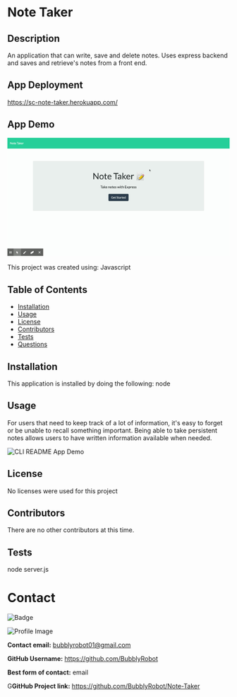   
  # Note Taker
  
## Description
 An application that can write, save and delete notes. Uses express backend and saves and retrieve's notes from a front end. 
 
 ## App Deployment
 https://sc-note-taker.herokuapp.com/

 ## App Demo
  [![Gif of Note Taker Generator Functionality](./public/assets/NoteTaker.gif)](https://youtu.be/7By4bvWIjyY/link "Link to full sized video")
 
This project was created using:  Javascript 
  
  ## Table of Contents
  - [Installation](#installation)
  - [Usage](#usage)
  - [License](#license)
  - [Contributors](#contributors)
  - [Tests](#tests)
  - [Questions](#Questions)
  ## Installation
  This application is installed by doing the following: node
  ## Usage
  For users that need to keep track of a lot of information, it's easy to forget or be unable to recall something important. Being able to take persistent notes allows users to have written information available when needed.
  
![CLI README App Demo](Assets/utils/CLI-App_Demo.gif)
  ## License
  No licenses were used for this project
  ## Contributors
  There are no other contributors at this time.
  ## Tests
  node server.js
  # Contact
  
![Badge](https://img.shields.io/badge/Github-BubblyRobot-green) 
  
![Profile Image](https://github.com/BubblyRobot.png?size=200)
  
**Contact email:** bubblyrobot01@gmail.com
  
**GitHub Username:**  https://github.com/BubblyRobot
  
**Best form of contact:** email
  
G**GitHub Project link:** https://github.com/BubblyRobot/Note-Taker
  
  